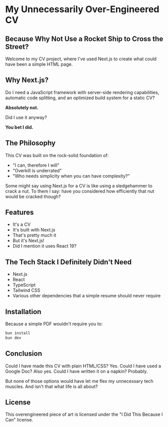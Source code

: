 # My Unnecessarily Over-Engineered CV

## Because Why Not Use a Rocket Ship to Cross the Street?

Welcome to my CV project, where I've used Next.js to create what could have been a simple HTML page.

## Why Next.js?

Do I need a JavaScript framework with server-side rendering capabilities, automatic code splitting, and an optimized build system for a static CV?

**Absolutely not.**

Did I use it anyway?

**You bet I did.**

## The Philosophy

This CV was built on the rock-solid foundation of:

- "I can, therefore I will"
- "Overkill is underrated"
- "Who needs simplicity when you can have complexity?"

Some might say using Next.js for a CV is like using a sledgehammer to crack a nut. To them I say: have you considered how efficiently that nut would be cracked though?

## Features

- It's a CV
- It's built with Next.js
- That's pretty much it
- But it's Next.js!
- Did I mention it uses React 19?

## The Tech Stack I Definitely Didn't Need

- Next.js
- React
- TypeScript
- Tailwind CSS
- Various other dependencies that a simple resume should never require

## Installation

Because a simple PDF wouldn't require you to:

```bash
bun install
bun dev
```

## Conclusion

Could I have made this CV with plain HTML/CSS? Yes.
Could I have used a Google Doc? Also yes.
Could I have written it on a napkin? Probably.

But none of those options would have let me flex my unnecessary tech muscles. And isn't that what life is all about?

## License

This overengineered piece of art is licensed under the "I Did This Because I Can" license.
